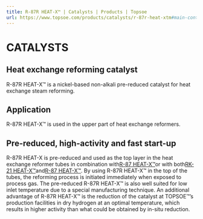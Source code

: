 ```yaml
---
title: R-87R HEAT-X™ | Catalysts | Products | Topsoe
url: https://www.topsoe.com/products/catalysts/r-87r-heat-xtm#main-content
---
```


# CATALYSTS

## Heat exchange reforming catalyst

R-87R HEAT-X™ is a nickel-based non-alkali pre-reduced catalyst for heat exchange steam reforming.

## Application

R-87R HEAT-X™ is used in the upper part of heat exchange reformers.

## Pre-reduced, high-activity and fast start-up

R-87R HEAT-X is pre-reduced and used as the top layer in the heat exchange reformer tubes in combination with[R-87 HEAT-X™](/products/catalysts/r-87-heat-x)or with both[RK-21 HEAT-X™](/products/catalysts/rk-21-heat-x)and[R-87 HEAT-X™](/products/catalysts/r-87-heat-x). By using R-87R HEAT-X™ in the top of the tubes, the reforming process is initiated immediately when exposed to process gas. The pre-reduced R-87R HEAT-X™ is also well suited for low inlet temperature due to a special manufacturing technique. An additional advantage of R-87R HEAT-X™ is the reduction of the catalyst at TOPSOE™’s production facilities in dry hydrogen at an optimal temperature, which results in higher activity than what could be obtained by in-situ reduction.